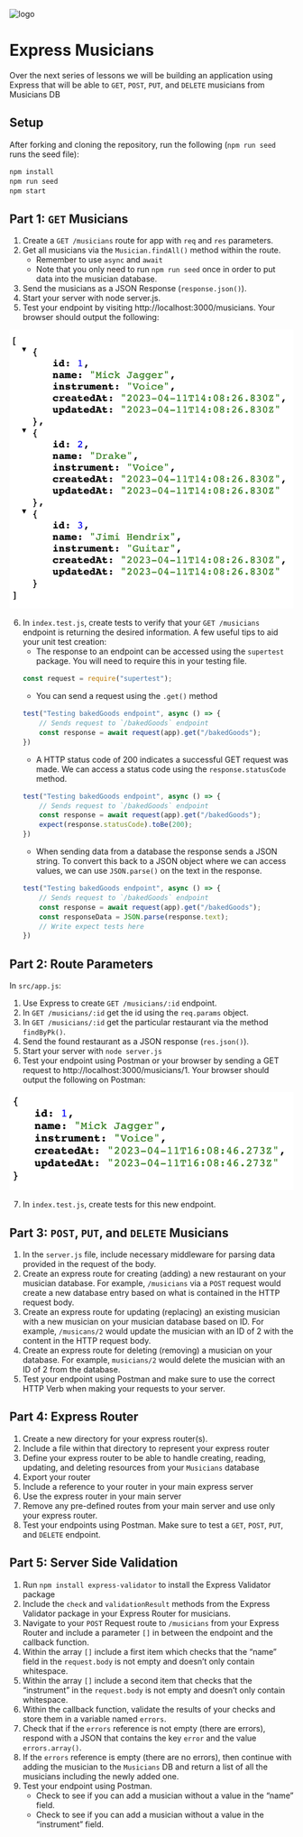 ![logo](https://user-images.githubusercontent.com/44912347/202296600-c5f247d6-9616-49db-88f0-38433429d781.jpg)

# Express Musicians
Over the next series of lessons we will be building an application using Express that will be able to `GET`, `POST`, `PUT`, and `DELETE` musicians from Musicians DB

## Setup
After forking and cloning the repository, run the following (`npm run seed` runs the seed file):

```bash
npm install
npm run seed
npm start
```

## Part 1: `GET` Musicians
1. Create a `GET /musicians` route for app with `req` and `res` parameters.
2. Get all musicians via the `Musician.findAll()` method within the route.
    - Remember to use `async` and `await`
    - Note that you only need to run `npm run seed` once in order to put data into the musician database.
3. Send the musicians as a JSON Response (`response.json()`).
4. Start your server with node server.js.
5. Test your endpoint by visiting http://localhost:3000/musicians. Your browser should output the following:

![Part 1 End Image](./assets/Part1.png)

6. In `index.test.js`, create tests to verify that your `GET /musicians` endpoint is returning the desired information. A few useful tips to aid your unit test creation:
    - The response to an endpoint can be accessed using the `supertest` package. You will need to require this in your testing file.
    ```javascript
    const request = require("supertest");
    ```
    - You can send a request using the `.get()` method
    ```javascript
    test("Testing bakedGoods endpoint", async () => {
        // Sends request to `/bakedGoods` endpoint
        const response = await request(app).get("/bakedGoods");
    })
    ```
    - A HTTP status code of 200 indicates a successful GET request was made. We can access a status code using the `response.statusCode` method.
    ```javascript
    test("Testing bakedGoods endpoint", async () => {
        // Sends request to `/bakedGoods` endpoint
        const response = await request(app).get("/bakedGoods");
        expect(response.statusCode).toBe(200);
    })
    ```
    - When sending data from a database the response sends a JSON string. To convert this back to a JSON object where we can access values, we can use `JSON.parse()` on the text in the response.
    ```javascript
    test("Testing bakedGoods endpoint", async () => {
        // Sends request to `/bakedGoods` endpoint
        const response = await request(app).get("/bakedGoods");
        const responseData = JSON.parse(response.text);
        // Write expect tests here
    })
    ```

## Part 2: Route Parameters
In `src/app.js`:
1. Use Express to create `GET /musicians/:id` endpoint.
2. In `GET /musicians/:id` get the id using the `req.params` object.
3. In `GET /musicians/:id` get the particular restaurant via the method `findByPk()`.
4. Send the found restaurant as a JSON response (`res.json()`).
5. Start your server with `node server.js`
6. Test your endpoint using Postman or your browser by sending a GET request to http://localhost:3000/musicians/1. Your browser should output the following on Postman:

![GET musicians/1 endpoint](./assets/Part2.png)

7. In `index.test.js`, create tests for this new endpoint.

## Part 3: `POST`, `PUT`, and `DELETE` Musicians
1. In the `server.js` file, include necessary middleware for parsing data provided in the request of the body.
2. Create an express route for creating (adding) a new restaurant on your musician database. For example, `/musicians` via a `POST` request would create a new database entry based on what is contained in the HTTP request body.
3. Create an express route for updating (replacing) an existing musician with a new musician on your musician database based on ID. For example, `/musicans/2` would update the musician with an ID of 2 with the content in the HTTP request body.
4. Create an express route for deleting (removing) a musician on your database. For example, `musicians/2` would delete the musician with an ID of 2 from the database.
5. Test your endpoint using Postman and make sure to use the correct HTTP Verb when making your requests to your server.

## Part 4: Express Router
1. Create a new directory for your express router(s).
2. Include a file within that directory to represent your express router
3. Define your express router to be able to handle creating, reading, updating, and deleting resources from your `Musicians` database
3. Export your router
4. Include a reference to your router in your main express server
5. Use the express router in your main server
6. Remove any pre-defined routes from your main server and use only your express router.
7. Test your endpoints using Postman. Make sure to test a `GET`, `POST`, `PUT`, and `DELETE` endpoint.

## Part 5: Server Side Validation
1. Run `npm install express-validator` to install the Express Validator package
2. Include the `check` and `validationResult` methods from the Express Validator package in your Express Router for musicians.
3. Navigate to your `POST` Request route to `/musicians` from your Express Router and include a parameter `[]` in between the endpoint and the callback function.
4. Within the array `[]` include a first item which checks that the “name” field in the `request.body` is not empty and doesn’t only contain whitespace.
5. Within the array `[]` include a second item that checks that the “instrument” in the `request.body` is not empty and doesn’t only contain whitespace.
6. Within the callback function, validate the results of your checks and store them in a variable named `errors`.
7. Check that if the `errors` reference is not empty (there are errors), respond with a JSON that contains the key `error` and the value `errors.array()`.
8. If the `errors` reference is empty (there are no errors), then continue with adding the musician to the `Musicians` DB and return a list of all the musicians including the newly added one.
9. Test your endpoint using Postman. 
    - Check to see if you can add a musician without a value in the “name” field.
    - Check to see if you can add a musician without a value in the “instrument” field.
